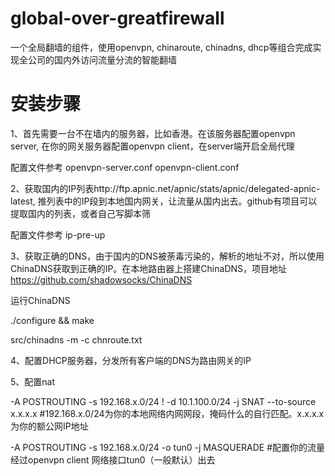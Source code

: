 # global-over-greatfirewall
一个全局翻墙的组件，使用openvpn, chinaroute, chinadns, dhcp等组合完成实现全公司的国内外访问流量分流的智能翻墙

# 安装步骤
1、首先需要一台不在墙内的服务器，比如香港。在该服务器配置openvpn server, 在你的网关服务器配置openvpn client，在server端开启全局代理

配置文件参考
  openvpn-server.conf
  openvpn-client.conf

2、获取国内的IP列表http://ftp.apnic.net/apnic/stats/apnic/delegated-apnic-latest, 推列表中的IP段到本地国内网关，让流量从国内出去。github有项目可以提取国内的列表，或者自己写脚本筛

配置文件参考
  ip-pre-up
  
3、获取正确的DNS，由于国内的DNS被荼毒污染的，解析的地址不对，所以使用ChinaDNS获取到正确的IP。在本地路由器上搭建ChinaDNS，项目地址  https://github.com/shadowsocks/ChinaDNS

运行ChinaDNS
  
  ./configure && make
  
  src/chinadns -m -c chnroute.txt

4、配置DHCP服务器，分发所有客户端的DNS为路由网关的IP

5、配置nat

-A POSTROUTING -s 192.168.x.0/24 ! -d 10.1.100.0/24 -j SNAT --to-source x.x.x.x        #192.168.x.0/24为你的本地网络内网网段，掩码什么的自行匹配。x.x.x.x为你的额公网IP地址

-A POSTROUTING -s 192.168.x.0/24 -o tun0 -j MASQUERADE    #配置你的流量经过openvpn client 网络接口tun0（一般默认）出去

